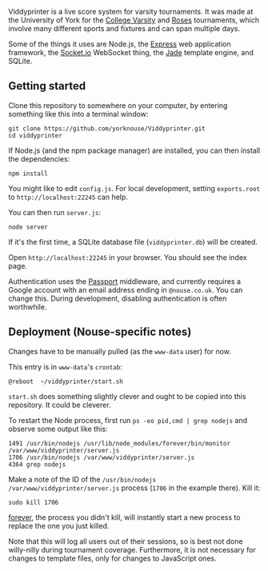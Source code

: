 Viddyprinter is a live score system for varsity tournaments. It was made at the University of York for the [College Varsity](http://www.nouse.co.uk/2014/03/02/college-varsity-live/) and [Roses](http://www.nouse.co.uk/sport/roses/) tournaments, which involve many different sports and fixtures and can span multiple days.

Some of the things it uses are Node.js, the [Express](http://expressjs.com/3x/api.html) web application framework, the [Socket.io](http://socket.io/) WebSocket thing, the [Jade](http://jade-lang.com/) template engine, and SQLite.

## Getting started

Clone this repository to somewhere on your computer, by entering something like this into a terminal window:

    git clone https://github.com/yorknouse/Viddyprinter.git
    cd viddyprinter

If Node.js (and the npm package manager) are installed, you can then install the dependencies:

    npm install

You might like to edit `config.js`. For local development, setting `exports.root` to `http://localhost:22245` can help.

You can then run `server.js`:

    node server

If it's the first time, a SQLite database file (`viddyprinter.db`) will be created.

Open `http://localhost:22245` in your browser. You should see the index page.

Authentication uses the [Passport](http://passportjs.org/) middleware, and currently requires a Google account with an email address ending in `@nouse.co.uk`. You can change this. During development, disabling authentication is often worthwhile.

## Deployment (Nouse-specific notes)

Changes have to be manually pulled (as the `www-data` user) for now.

This entry is in `www-data`'s `crontab`:

    @reboot  ~/viddyprinter/start.sh

`start.sh` does something slightly clever and ought to be copied into this repository. It could be cleverer.

To restart the Node process, first run `ps -eo pid,cmd | grep nodejs` and observe some output like this:

    1491 /usr/bin/nodejs /usr/lib/node_modules/forever/bin/monitor /var/www/viddyprinter/server.js
    1706 /usr/bin/nodejs /var/www/viddyprinter/server.js
    4364 grep nodejs

Make a note of the ID of the `/usr/bin/nodejs /var/www/viddyprinter/server.js` process (`1706` in the example there). Kill it:

    sudo kill 1706

[forever](https://github.com/foreverjs/forever), the process you didn't kill, will instantly start a new process to replace the one you just killed.

Note that this will log all users out of their sessions, so is best not done willy-nilly during tournament coverage.
Furthermore, it is not necessary for changes to template files, only for changes to JavaScript ones.

